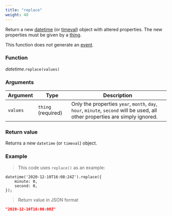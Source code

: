 ```yaml
---
title: "replace"
weight: 40
---
```


Return a new [datetime](../) (or [timeval](../../timeval)) object with altered properties.
The new properties must be given by a [thing](../../thing).

This function does *not* generate an [event](../../../overview/events).

### Function

*datetime*.`replace(values)`

### Arguments

Argument | Type | Description
-------- | ---- | -----------
`values` | `thing` (required) | Only the properties `year`, `month`, `day`, `hour`, `minute`, `second` will be used, all other properties are simply ignored.

### Return value

Returns a new `datetime` (or `timeval`) object.

### Example

> This code uses `replace()` as an example:

```thingsdb,json_response
datetime('2020-12-10T16:08:24Z').replace({
    minute: 0,
    second: 0,
});
```

> Return value in JSON format

```json
"2020-12-10T16:00:00Z"
```
